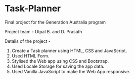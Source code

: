 # Task-Planner
Final project for the Generation Australia program

Project team - Utpal B. and D. Prasath

Details of the project - 
1. Create a Task planner using HTML, CSS and JavaScript.
2. Used HTML Form.
3. Stylised the Web app using CSS and Bootstrap.
4. Used Locale Storage for saving the app data.
5. Used Vanilla JavaScript to make the Web App responsive.

